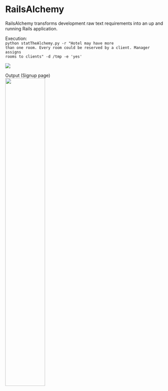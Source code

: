 # RailsAlchemy
RailsAlchemy transforms development raw text requirements into an up and running Rails application.<br>

Execution:<br>
<code>python statTheAlchemy.py -r "Hotel may have more than one room. Every room could be reserved by a client. Manager assigns rooms to clients" -d /tmp -e 'yes'</code><br>

<img src='https://github.com/slrbl/rails-alchemy/blob/master/image.png'/><br>

Output (Signup page)<br>
<img width='50%' src='https://github.com/slrbl/rails-alchemy/blob/master/image2.png'/><br>



